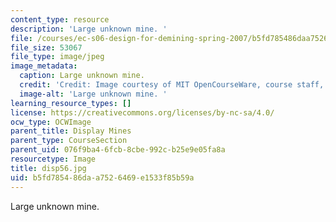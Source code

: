```yaml
---
content_type: resource
description: 'Large unknown mine. '
file: /courses/ec-s06-design-for-demining-spring-2007/b5fd785486daa7526469e1533f85b59a_disp56.jpg
file_size: 53067
file_type: image/jpeg
image_metadata:
  caption: Large unknown mine.
  credit: 'Credit: Image courtesy of MIT OpenCourseWare, course staff, and students.'
  image-alt: 'Large unknown mine. '
learning_resource_types: []
license: https://creativecommons.org/licenses/by-nc-sa/4.0/
ocw_type: OCWImage
parent_title: Display Mines
parent_type: CourseSection
parent_uid: 076f9ba4-6fcb-8cbe-992c-b25e9e05fa8a
resourcetype: Image
title: disp56.jpg
uid: b5fd7854-86da-a752-6469-e1533f85b59a
---
```

Large unknown mine. 